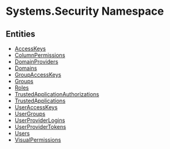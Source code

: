 ﻿---
uid: Systems.Security
---
# Systems.Security Namespace

## Entities
- [AccessKeys](Systems.Security.AccessKeys.md)  
- [ColumnPermissions](Systems.Security.ColumnPermissions.md)  
- [DomainProviders](Systems.Security.DomainProviders.md)  
- [Domains](Systems.Security.Domains.md)  
- [GroupAccessKeys](Systems.Security.GroupAccessKeys.md)  
- [Groups](Systems.Security.Groups.md)  
- [Roles](Systems.Security.Roles.md)  
- [TrustedApplicationAuthorizations](Systems.Security.TrustedApplicationAuthorizations.md)  
- [TrustedApplications](Systems.Security.TrustedApplications.md)  
- [UserAccessKeys](Systems.Security.UserAccessKeys.md)  
- [UserGroups](Systems.Security.UserGroups.md)  
- [UserProviderLogins](Systems.Security.UserProviderLogins.md)  
- [UserProviderTokens](Systems.Security.UserProviderTokens.md)  
- [Users](Systems.Security.Users.md)  
- [VisualPermissions](Systems.Security.VisualPermissions.md)  

